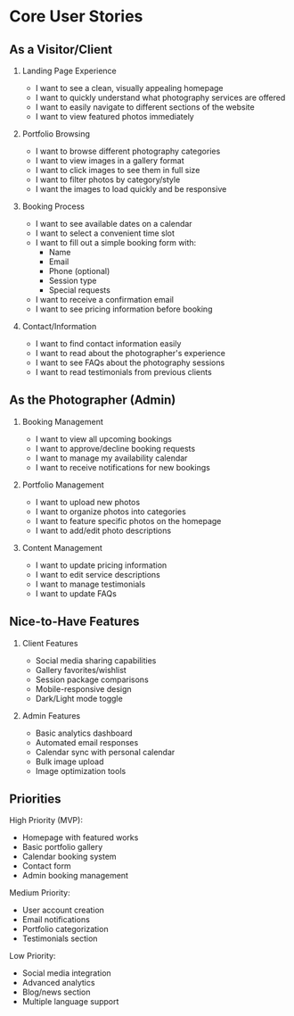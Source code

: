 # Core User Stories

## As a Visitor/Client

1. Landing Page Experience

   - I want to see a clean, visually appealing homepage
   - I want to quickly understand what photography services are offered
   - I want to easily navigate to different sections of the website
   - I want to view featured photos immediately

2. Portfolio Browsing

   - I want to browse different photography categories
   - I want to view images in a gallery format
   - I want to click images to see them in full size
   - I want to filter photos by category/style
   - I want the images to load quickly and be responsive

3. Booking Process

   - I want to see available dates on a calendar
   - I want to select a convenient time slot
   - I want to fill out a simple booking form with:
     - Name
     - Email
     - Phone (optional)
     - Session type
     - Special requests
   - I want to receive a confirmation email
   - I want to see pricing information before booking

4. Contact/Information
   - I want to find contact information easily
   - I want to read about the photographer's experience
   - I want to see FAQs about the photography sessions
   - I want to read testimonials from previous clients

## As the Photographer (Admin)

1. Booking Management

   - I want to view all upcoming bookings
   - I want to approve/decline booking requests
   - I want to manage my availability calendar
   - I want to receive notifications for new bookings

2. Portfolio Management

   - I want to upload new photos
   - I want to organize photos into categories
   - I want to feature specific photos on the homepage
   - I want to add/edit photo descriptions

3. Content Management
   - I want to update pricing information
   - I want to edit service descriptions
   - I want to manage testimonials
   - I want to update FAQs

## Nice-to-Have Features

1. Client Features

   - Social media sharing capabilities
   - Gallery favorites/wishlist
   - Session package comparisons
   - Mobile-responsive design
   - Dark/Light mode toggle

2. Admin Features
   - Basic analytics dashboard
   - Automated email responses
   - Calendar sync with personal calendar
   - Bulk image upload
   - Image optimization tools

## Priorities

High Priority (MVP):

- Homepage with featured works
- Basic portfolio gallery
- Calendar booking system
- Contact form
- Admin booking management

Medium Priority:

- User account creation
- Email notifications
- Portfolio categorization
- Testimonials section

Low Priority:

- Social media integration
- Advanced analytics
- Blog/news section
- Multiple language support
